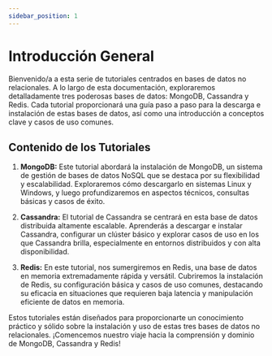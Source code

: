 ```yaml
---
sidebar_position: 1
---
```


# Introducción General

Bienvenido/a a esta serie de tutoriales centrados en bases de datos no relacionales. A lo largo de esta documentación, exploraremos detalladamente tres poderosas bases de datos: MongoDB, Cassandra y Redis. Cada tutorial proporcionará una guía paso a paso para la descarga e instalación de estas bases de datos, así como una introducción a conceptos clave y casos de uso comunes.

## Contenido de los Tutoriales

1. **MongoDB:** Este tutorial abordará la instalación de MongoDB, un sistema de gestión de bases de datos NoSQL que se destaca por su flexibilidad y escalabilidad. Exploraremos cómo descargarlo en sistemas Linux y Windows, y luego profundizaremos en aspectos técnicos, consultas básicas y casos de éxito.

2. **Cassandra:** El tutorial de Cassandra se centrará en esta base de datos distribuida altamente escalable. Aprenderás a descargar e instalar Cassandra, configurar un clúster básico y explorar casos de uso en los que Cassandra brilla, especialmente en entornos distribuidos y con alta disponibilidad.

3. **Redis:** En este tutorial, nos sumergiremos en Redis, una base de datos en memoria extremadamente rápida y versátil. Cubriremos la instalación de Redis, su configuración básica y casos de uso comunes, destacando su eficacia en situaciones que requieren baja latencia y manipulación eficiente de datos en memoria.

Estos tutoriales están diseñados para proporcionarte un conocimiento práctico y sólido sobre la instalación y uso de estas tres bases de datos no relacionales. ¡Comencemos nuestro viaje hacia la comprensión y dominio de MongoDB, Cassandra y Redis!
